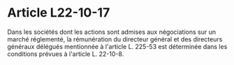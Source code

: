 # Article L22-10-17

Dans les sociétés dont les actions sont admises aux négociations sur un marché réglementé, la rémunération du directeur général et des directeurs généraux délégués mentionnée à l'article L. 225-53 est déterminée dans les conditions prévues à l'article L. 22-10-8.
